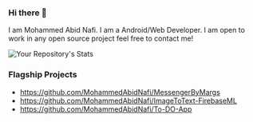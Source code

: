 ### Hi there 👋

I am Mohammed Abid Nafi. I am a Android/Web Developer. I am open to work in any open source project feel free to contact me!

![Your Repository's Stats](https://github-readme-stats.vercel.app/api?username=MohammedAbidNafi&show_icons=true)

### 

### Flagship Projects

* https://github.com/MohammedAbidNafi/MessengerByMargs
* https://github.com/MohammedAbidNafi/ImageToText-FirebaseML
* https://github.com/MohammedAbidNafi/To-DO-App



<!--
**MohammedAbidNafi/MohammedAbidNafi** is a ✨ _special_ ✨ repository because its `README.md` (this file) appears on your GitHub profile.

Here are some ideas to get you started:

- 🔭 I’m currently working on ...
- 🌱 I’m currently learning ...
- 👯 I’m looking to collaborate on ...
- 🤔 I’m looking for help with ...
- 💬 Ask me about ...
- 📫 How to reach me: ...
- 😄 Pronouns: ...
- ⚡ Fun fact: ...
-->
